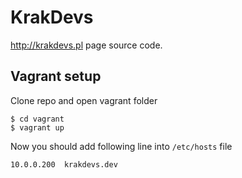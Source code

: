 # KrakDevs

http://krakdevs.pl page source code.

## Vagrant setup

Clone repo and open vagrant folder

```
$ cd vagrant
$ vagrant up
```

Now you should add following line into ``/etc/hosts`` file

```
10.0.0.200  krakdevs.dev
```
